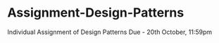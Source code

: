 # Assignment-Design-Patterns
 Individual Assignment of Design Patterns
 Due - 20th October, 11:59pm
